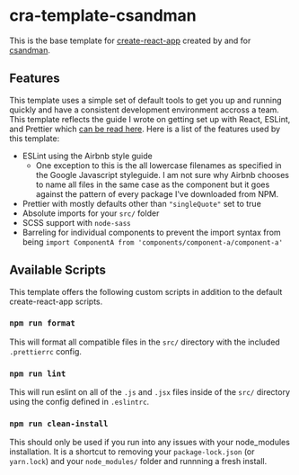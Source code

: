 # cra-template-csandman

This is the base template for
[create-react-app](https://github.com/facebook/create-react-app) created by and
for [csandman](https://github.com/csandman).

## Features

This template uses a simple set of default tools to get you up and running
quickly and have a consistent development environment accross a team. This
template reflects the guide I wrote on getting set up with React, ESLint, and
Prettier which [can be read here](https://csandvik.com/react-prettier-eslint/).
Here is a list of the features used by this template:

- ESLint using the Airbnb style guide
  - One exception to this is the all lowercase filenames as specified in the
    Google Javascript styleguide. I am not sure why Airbnb chooses to name all
    files in the same case as the component but it goes against the pattern of
    every package I've downloaded from NPM.
- Prettier with mostly defaults other than `"singleQuote"` set to true
- Absolute imports for your `src/` folder
- SCSS support with `node-sass`
- Barreling for individual components to prevent the import syntax from being
  `import ComponentA from 'components/component-a/component-a'`

## Available Scripts

This template offers the following custom scripts in addition to the default
create-react-app scripts.

### `npm run format`

This will format all compatible files in the `src/` directory with the included
`.prettierrc` config.

### `npm run lint`

This will run eslint on all of the `.js` and `.jsx` files inside of the `src/`
directory using the config defined in `.eslintrc`.

### `npm run clean-install`

This should only be used if you run into any issues with your node_modules
installation. It is a shortcut to removing your `package-lock.json` (or
`yarn.lock`) and your `node_modules/` folder and runnning a fresh install.
